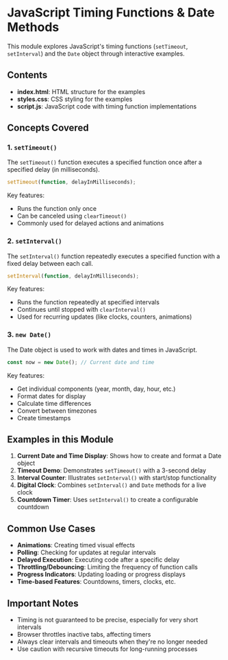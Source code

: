 # JavaScript Timing Functions & Date Methods

This module explores JavaScript's timing functions (`setTimeout`, `setInterval`) and the `Date` object through interactive examples.

## Contents

- **index.html**: HTML structure for the examples
- **styles.css**: CSS styling for the examples
- **script.js**: JavaScript code with timing function implementations

## Concepts Covered

### 1. `setTimeout()`

The `setTimeout()` function executes a specified function once after a specified delay (in milliseconds).

```javascript
setTimeout(function, delayInMilliseconds);
```

Key features:
- Runs the function only once
- Can be canceled using `clearTimeout()`
- Commonly used for delayed actions and animations

### 2. `setInterval()`

The `setInterval()` function repeatedly executes a specified function with a fixed delay between each call.

```javascript
setInterval(function, delayInMilliseconds);
```

Key features:
- Runs the function repeatedly at specified intervals
- Continues until stopped with `clearInterval()`
- Used for recurring updates (like clocks, counters, animations)

### 3. `new Date()`

The Date object is used to work with dates and times in JavaScript.

```javascript
const now = new Date(); // Current date and time
```

Key features:
- Get individual components (year, month, day, hour, etc.)
- Format dates for display
- Calculate time differences
- Convert between timezones
- Create timestamps

## Examples in this Module

1. **Current Date and Time Display**: Shows how to create and format a Date object
2. **Timeout Demo**: Demonstrates `setTimeout()` with a 3-second delay
3. **Interval Counter**: Illustrates `setInterval()` with start/stop functionality
4. **Digital Clock**: Combines `setInterval()` and `Date` methods for a live clock
5. **Countdown Timer**: Uses `setInterval()` to create a configurable countdown

## Common Use Cases

- **Animations**: Creating timed visual effects
- **Polling**: Checking for updates at regular intervals
- **Delayed Execution**: Executing code after a specific delay
- **Throttling/Debouncing**: Limiting the frequency of function calls
- **Progress Indicators**: Updating loading or progress displays
- **Time-based Features**: Countdowns, timers, clocks, etc.

## Important Notes

- Timing is not guaranteed to be precise, especially for very short intervals
- Browser throttles inactive tabs, affecting timers
- Always clear intervals and timeouts when they're no longer needed
- Use caution with recursive timeouts for long-running processes

